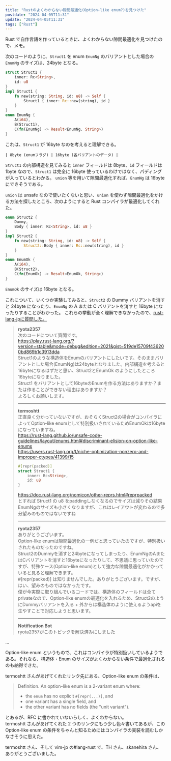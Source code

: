 ```yaml
---
title: "Rustのよくわからない隙間最適化(Option-like enum?)を見つけた"
postdate: "2024-04-05T11:31"
update: "2024-04-05T11:31"
tags: ["Rust"]
---
```


Rust で自作言語を作っているときに、よくわからない隙間最適化を見つけたので、メモ。

次のコードのように、`Struct1` を enum `EnumNg` のバリアントとした場合の `EnumNg` のサイズは、24byte となる。

```rust
struct Struct1 {
    inner: Rc<String>,
    id: u8
}
impl Struct1 {
    fn new(string: String, id: u8) -> Self {
        Struct1 { inner: Rc::new(string), id }
    }
}
enum EnumNg {
    A(i64),
    B(Struct1),
    C(fn(EnumNg) -> Result<EnumNg, String>)
}
```

これは、`Struct1` が 16byte なのを考えると理解できる。

```
| 8byte (enumフラグ) | 16byte (各バリアントのデータ) |
```

`Struct1` の内部構造を見てみると `inner` フィールドは 8byte、`id` フィールドは 1byte なので、`Struct1` は完全に 16byte 使っているわけではなく、パディングが入っているとわかる。
`union` 等を用いて隙間最適化すれば、`EnumNg` は 16byte にできそうである。

`union` は unsafe なので使いたくないと思い、`union` を使わず隙間最適化をかける方法を探したところ、次のようにすると Rust コンパイラが最適化してくれた。

```rust
enum Struct2 {
    Dummy,
    Body { inner: Rc<String>, id: u8 }
}
impl Struct2 {
    fn new(string: String, id: u8) -> Self {
        Struct2::Body { inner: Rc::new(string), id }
    }
}
enum EnumOk {
    A(i64),
    B(Struct2),
    C(fn(EnumOk) -> Result<EnumOk, String>)
}
```

`EnumOk` のサイズは 16byte となる。

これについて、いくつか実験してみると、`Struct2` の Dummy バリアントを消すと 24byte になったり、`EnumNg` の A または C バリアントを消すと 16byte になったりすることがわかった。
これらの挙動が全く理解できなかったので、[rust-lang-jpに質問した。](https://rust-lang-jp.zulipchat.com/#narrow/stream/124300-questions/topic/.E2.9C.94.20.E6.A7.8B.E9.80.A0.E4.BD.93.E3.81.AE.E3.82.B5.E3.82.A4.E3.82.BA.E3.81.AB.E3.81.A4.E3.81.84.E3.81.A6)

> **ryota2357**  
> 次のコードについて質問です。  
> https://play.rust-lang.org/?version=stable&mode=debug&edition=2021&gist=519de15709f436200bd869b1c3913dda  
> Struct1のような構造体をEnumのバリアントにしたいです。そのままバリアントとした場合(EnumNg)は24byteとなりました。内部構造を考えると16byteになるはずだと思い、Struct2とEnumOk のようにしたところ16byteになりました。  
> Struct1 をバリアントとして16byteのEnumを作る方法はありますか？または作ることができない理由はありますか？  
> よろしくお願いします。
>
> ---
>
> **termoshtt**  
> 正直良く分かっていないですが、おそらくStruct2の場合がコンパイラによってOption-like enumとして特別扱いされているためEnumOkは16byteになっていますね。  
> https://rust-lang.github.io/unsafe-code-guidelines/layout/enums.html#discriminant-elision-on-option-like-enums  
> https://users.rust-lang.org/t/niche-optimization-nonzero-and-improper-ctypes/41399/15
>
> ```rust
> #[repr(packed)]
> struct Struct1 {
>     inner: Rc<String>,
>     id: u8
> }
> ```
>
> https://doc.rust-lang.org/nomicon/other-reprs.html#reprpacked  
> とすれば Struct1 の u8 をpaddingしなくなるのでサイズは減りその結果EnumNgのサイズも小さくなりますが、これはレイアウトが変わるので多分望みのものではないですね
>
> ---
>
> **ryota2357**  
> ありがとうございます。  
> Option-like enumは隙間最適化の一例だと思っていたのですが、特別扱いされたものだったのですね。  
> Struct2のDummyを消すと24byteになってしまったり、EnumNgのAまたはCバリアントを消すと16byteになったりして、不思議に思っていたのですが、特殊ケース(Option-like enum)として強力な隙間最適化がかかっていると見ると理解できます。  
> #[repr(packed)] は知りませんでした。ありがとうございます。ですが、はい、望みのものではなかったです。  
> 僕が今実際に取り組んでいるコードでは、構造体のフィールドは全てprivateなので、Option-like enumの最適化を入れるため、Struct2のようにDummyバリアントを入る + 外からは構造体のように使えるようapiを生やすことで対応しようと思います。
>
> ---
>
> **Notification Bot**  
> ryota2357がこのトピックを解決済みにしました

...

Option-like enum というもので、これはコンパイラが特別扱いしているようである。それなら、構造体・Enum のサイズがよくわからない条件で最適化されるのも納得できた。

termoshtt さんがあげてくれたリンク先にある、Option-like enum の条件は、

> Definition. An option-like enum is a 2-variant enum where:
>
> - the `enum` has no explicit `#[repr(...)]`, and
> - one variant has a single field, and
> - the other variant has no fields (the "unit variant").

とあるが、RFC に書かれていないらしく、よくわからない。  
termoshtt さんがあげてくれた 2 つのリンクにもう少し色々書いてあるが、この Option-like enum の条件をちゃんと知るためにはコンパイラの実装を読むしかなさそうに思えた。

termoshtt さん、そして vim-jp の#lang-rust で、TH さん、skanehira さん、ありがとうございました。
